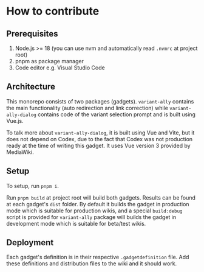 # How to contribute
## Prerequisites
1. Node.js >= 18 (you can use nvm and automatically read `.nvmrc` at project root)
2. pnpm as package manager
3. Code editor e.g. Visual Studio Code

## Architecture
This monorepo consists of two packages (gadgets). `variant-ally` contains the main functionality (auto redirection and link correction) while `variant-ally-dialog` contains code of the variant selection prompt and is built using Vue.js.

To talk more about `variant-ally-dialog`, it is built using Vue and Vite, but it does not depend on Codex, due to the fact that Codex was not production ready at the time of writing this gadget. It uses Vue version 3 provided by MediaWiki.

## Setup
To setup, run `pnpm i`.

Run `pnpm build` at project root will build both gadgets. Results can be found at each gadget's `dist` folder. By default it builds the gadget in production mode which is suitable for production wikis, and a special `build:debug` script is provided for `variant-ally` package will builds the gadget in development mode which is suitable for beta/test wikis.

## Deployment
Each gadget's definition is in their respective `.gadgetdefinition` file. Add these definitions and distribution files to the wiki and it should work.
